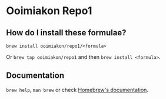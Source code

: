 # Ooimiakon Repo1

## How do I install these formulae?

`brew install ooimiakon/repo1/<formula>`

Or `brew tap ooimiakon/repo1` and then `brew install <formula>`.

## Documentation

`brew help`, `man brew` or check [Homebrew's documentation](https://docs.brew.sh).
